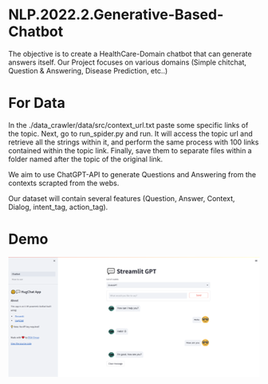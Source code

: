 # NLP.2022.2.Generative-Based-Chatbot

The objective is to create a HealthCare-Domain chatbot that can generate answers itself.
Our Project focuses on various domains (Simple chitchat, Question & Answering, Disease Prediction, etc..)

# For Data

In the ./data_crawler/data/src/context_url.txt paste some specific links of the topic. 
Next, go to run_spider.py and run. It will access the topic url and retrieve all the strings within it, and perform the same process with 100 links contained within the topic link. Finally, save them to separate files within a folder named after the topic of the original link. 

We aim to use ChatGPT-API to generate Questions and Answering from the contexts scrapted from the webs.

Our dataset will contain several features (Question, Answer, Context, Dialog, intent_tag, action_tag).

# Demo
![Chatbot GUI](./images/demo.png)
